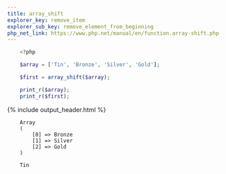 ```yaml
---
title: array_shift
explorer_key: remove_item
explorer_sub_key: remove_element_from_beginning
php_net_link: https://www.php.net/manual/en/function.array-shift.php
---
```


```php
    <?php

    $array = ['Tin', 'Bronze', 'Silver', 'Gold'];

    $first = array_shift($array); 

    print_r($array);
    print_r($first);
```

{% include output_header.html %}

```console
    Array
    (
        [0] => Bronze
        [1] => Silver
        [2] => Gold
    )

    Tin
```